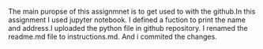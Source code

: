 The main puropse of this assignmnet is to get used to with the github.In this assignment I used jupyter notebook.
I defined a fuction to print the name and address.I uploaded the python file in github repository. 
I renamed the readme.md file to instructions.md. And i commited the changes.
